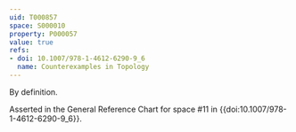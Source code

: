 ```yaml
---
uid: T000857
space: S000010
property: P000057
value: true
refs:
- doi: 10.1007/978-1-4612-6290-9_6
  name: Counterexamples in Topology
---
```


By definition.

Asserted in the General Reference Chart for space #11 in
{{doi:10.1007/978-1-4612-6290-9_6}}.
